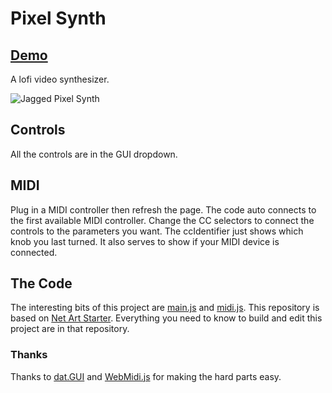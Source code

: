 # Pixel Synth

## [Demo](https://pixelsynth.com)

A lofi video synthesizer.

![Jagged Pixel Synth](http://pixelsynth.com/img/screen.png)

## Controls

All the controls are in the GUI dropdown.

## MIDI

Plug in a MIDI controller then refresh the page. The code auto connects to the first available MIDI controller. Change the CC selectors to connect the controls to the parameters you want. The ccIdentifier just shows which knob you last turned. It also serves to show if your MIDI device is connected.

## The Code

The interesting bits of this project are [main.js](https://github.com/gridwalk/pixel-synth/blob/master/src/js/app/main.js) and [midi.js](https://github.com/gridwalk/pixel-synth/blob/master/src/js/app/midi.js). This repository is based on [Net Art Starter](https://github.com/gridwalk/net-art-starter). Everything you need to know to build and edit this project are in that repository.

### Thanks

Thanks to [dat.GUI](https://github.com/dataarts/dat.gui) and [WebMidi.js](https://github.com/cotejp/webmidi) for making the hard parts easy.
